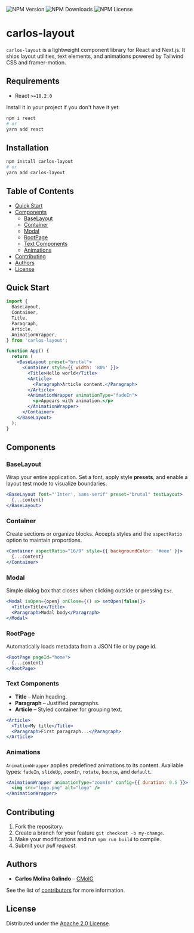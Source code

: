 ![NPM Version](https://img.shields.io/npm/v/carlos-layout)
![NPM Downloads](https://img.shields.io/npm/dw/carlos-layout)
![NPM License](https://img.shields.io/npm/l/carlos-layout)

# carlos-layout

`carlos-layout` is a lightweight component library for React and Next.js. It ships layout utilities, text elements, and animations powered by Tailwind CSS and framer-motion.

## Requirements

- React `>=18.2.0`

Install it in your project if you don't have it yet:

```bash
npm i react
# or
yarn add react
```

## Installation

```bash
npm install carlos-layout
# or
yarn add carlos-layout
```

## Table of Contents

- [Quick Start](#quick-start)
- [Components](#components)
  - [BaseLayout](#baselayout)
  - [Container](#container)
  - [Modal](#modal)
  - [RootPage](#rootpage)
  - [Text Components](#text-components)
  - [Animations](#animations)
- [Contributing](#contributing)
- [Authors](#authors)
- [License](#license)

## Quick Start

```jsx
import {
  BaseLayout,
  Container,
  Title,
  Paragraph,
  Article,
  AnimationWrapper,
} from 'carlos-layout';

function App() {
  return (
    <BaseLayout preset="brutal">
      <Container style={{ width: '80%' }}>
        <Title>Hello world</Title>
        <Article>
          <Paragraph>Article content.</Paragraph>
        </Article>
        <AnimationWrapper animationType="fadeIn">
          <p>Appears with animation.</p>
        </AnimationWrapper>
      </Container>
    </BaseLayout>
  );
}
```

## Components

### BaseLayout

Wrap your entire application. Set a font, apply style **presets**, and enable a layout test mode to visualize boundaries.

```jsx
<BaseLayout font="'Inter', sans-serif" preset="brutal" testLayout>
  {...content}
</BaseLayout>
```

### Container

Create sections or organize blocks. Accepts styles and the `aspectRatio` option to maintain proportions.

```jsx
<Container aspectRatio="16/9" style={{ backgroundColor: '#eee' }}>
  {...content}
</Container>
```

### Modal

Simple dialog box that closes when clicking outside or pressing `Esc`.

```jsx
<Modal isOpen={open} onClose={() => setOpen(false)}>
  <Title>Title</Title>
  <Paragraph>Modal body</Paragraph>
</Modal>
```

### RootPage

Automatically loads metadata from a JSON file or by page id.

```jsx
<RootPage pageId="home">
  {...content}
</RootPage>
```

### Text Components

- **Title** – Main heading.
- **Paragraph** – Justified paragraphs.
- **Article** – Styled container for grouping text.

```jsx
<Article>
  <Title>My title</Title>
  <Paragraph>First paragraph...</Paragraph>
</Article>
```

### Animations

`AnimationWrapper` applies predefined animations to its content. Available types: `fadeIn`, `slideUp`, `zoomIn`, `rotate`, `bounce`, and `default`.

```jsx
<AnimationWrapper animationType="zoomIn" config={{ duration: 0.5 }}>
  <img src="logo.png" alt="logo" />
</AnimationWrapper>
```

## Contributing

1. Fork the repository.
2. Create a branch for your feature `git checkout -b my-change`.
3. Make your modifications and run `npm run build` to compile.
4. Submit your *pull request*.

## Authors

- **Carlos Molina Galindo** – [CMolG](https://github.com/CMolG)

See the list of [contributors](https://github.com/CMolG/carlos-layout/contributors) for more information.

## License

Distributed under the [Apache 2.0 License](https://www.apache.org/licenses/LICENSE-2.0).
